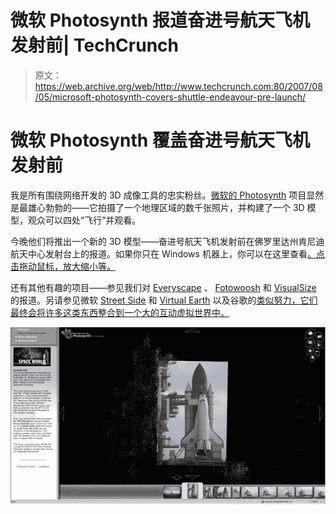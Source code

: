 # 微软 Photosynth 报道奋进号航天飞机发射前| TechCrunch

> 原文：<https://web.archive.org/web/http://www.techcrunch.com:80/2007/08/05/microsoft-photosynth-covers-shuttle-endeavour-pre-launch/>

# 微软 Photosynth 覆盖奋进号航天飞机发射前

 [](https://web.archive.org/web/20230307225821/https://techcrunch.com/wp-content/uploads/2007/08/shuttleb.png) 我是所有围绕网络开发的 3D 成像工具的忠实粉丝。[微软的 Photosynth](https://web.archive.org/web/20230307225821/https://techcrunch.com/2006/08/01/microsoft-to-present-fly-through-photo-app-photosynth/) 项目显然是最雄心勃勃的——它拍摄了一个地理区域的数千张照片，并构建了一个 3D 模型，观众可以四处“飞行”并观看。

今晚他们将推出一个新的 3D 模型——奋进号航天飞机发射前在佛罗里达州肯尼迪航天中心发射台上的报道。如果你只在 Windows 机器上，你可以在这里查看[。点击拖动鼠标，放大缩小等。](https://web.archive.org/web/20230307225821/http://media.labs.live.com/photosynth/NASA/default.htm)

还有其他有趣的项目——参见我们对 [Everyscape](https://web.archive.org/web/20230307225821/https://techcrunch.com/2007/06/14/the-3d-realvirtual-world-hybrid-how-far-away/) 、 [Fotowoosh](https://web.archive.org/web/20230307225821/https://techcrunch.com/2007/04/15/fotowoosh-will-turn-any-picture-into-3d-image/) 和 [VisualSize](https://web.archive.org/web/20230307225821/https://techcrunch.com/2007/07/22/visualsize-to-give-accurate-3d-measurements-from-photos/) 的报道。另请参见微软 [Street Side](https://web.archive.org/web/20230307225821/https://techcrunch.com/2006/02/28/killer-new-livecom-service-street-side/) 和 [Virtual Earth](https://web.archive.org/web/20230307225821/https://techcrunch.com/2006/11/06/microsoft-virtual-earth-now-in-3d-and-with-billboards/) 以及谷歌的[类似努力，它们最终会将许多这类东西整合到一个大的互动虚拟世界中。](https://web.archive.org/web/20230307225821/https://techcrunch.com/2007/05/29/google-maps-now-with-360-streetside-views)

[![](img/05dceb43abc61653c78526a1fd800679.png)](https://web.archive.org/web/20230307225821/https://techcrunch.com/wp-content/uploads/2007/08/shuttle2b.png)